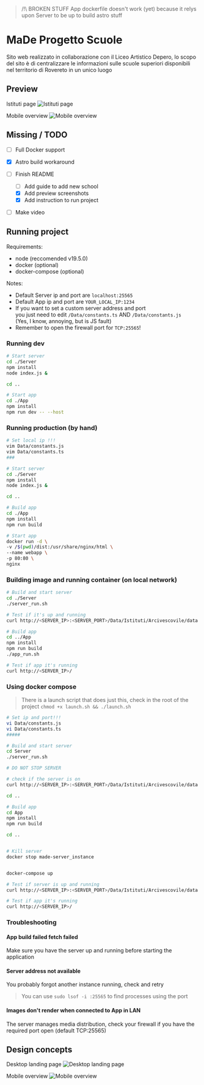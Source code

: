 > /!\ BROKEN STUFF
> App dockerfile doesn't work (yet) because it relys upon Server to be up to build astro stuff

# MaDe Progetto Scuole

Sito web realizzato in collaborazione con il Liceo Artistico Depero,
lo scopo del sito è di centralizzare le informazioni sulle scuole superiori
disponibili nel territorio di Rovereto in un unico luogo

## Preview

Istituti page
![Istituti page](/Design/result/desktop/istituti_desktop.png)

Mobile overview
![Mobile overview](/Design/result/desktop/opendays_desktop.png)

## Missing / TODO

- [ ] Full Docker support
- [x] Astro build workaround

- [ ] Finish README
  - [ ] Add guide to add new school
  - [x] Add preview screenshots
  - [x] Add instruction to run project

- [ ] Make video

## Running project

Requirements:

- node (reccomended v19.5.0)
- docker (optional)
- docker-compose (optional)

Notes:

- Default Server ip and port are `localhost:25565`
- Default App ip and port are `YOUR_LOCAL_IP:1234`
- If you want to set a custom server address and port \
  you just need to edit `/Data/constants.ts` AND `/Data/constants.js` \
  (Yes, I know, annoying, but is JS fault)
- Remember to open the firewall port for `TCP:25565`!

### Running dev

```bash
# Start server
cd ./Server
npm install
node index.js &

cd ..

# Start app
cd ./App 
npm install
npm run dev -- --host
```

### Running production (by hand)

```bash
# Set local ip !!!
vim Data/constants.js
vim Data/constants.ts
### 

# Start server
cd ./Server
npm install
node index.js &

cd ..

# Build app
cd ./App 
npm install
npm run build

# Start app
docker run -d \
-v /$(pwd)/dist:/usr/share/nginx/html \
--name webapp \
-p 80:80 \
nginx
```

### Building image and running container (on local network)

```bash
# Build and start server
cd ./Server
./server_run.sh

# Test if it's up and running
curl http://<SERVER_IP>:<SERVER_PORT>/Data/Istituti/Arcivescovile/data.json

# Build app
cd ../App
npm install
npm run build
./app_run.sh

# Test if app it's running
curl http://<SERVER_IP>/
```

### Using docker compose

> There is a launch script that does just this,
> check in the root of the project
> `chmod +x launch.sh && ./launch.sh`

```bash
# Set ip and port!!!
vi Data/constants.js
vi Data/constants.ts
#####

# Build and start server
cd Server
./server_run.sh

# DO NOT STOP SERVER

# check if the server is on
curl http://<SERVER_IP>:<SERVER_PORT>/Data/Istituti/Arcivescovile/data.json

cd ..

# Build app
cd App
npm install
npm run build

cd ..


# Kill server
docker stop made-server_instance


docker-compose up

# Test if server is up and running
curl http://<SERVER_IP>:<SERVER_PORT>/Data/Istituti/Arcivescovile/data.json

# Test if app it's running
curl http://<SERVER_IP>/
```

### Troubleshooting

#### App build failed fetch failed

Make sure you have the server up and running before starting the application

#### Server address not available

You probably forgot another instance running, check and retry

> You can use `sudo lsof -i :25565` to find processes using the port

#### Images don't render when connected to App in LAN

The server manages media distribution, check your firewall if you have the required port open (default TCP:25565)

## Design concepts

Desktop landing page
![Desktop landing page](/Design/prototype/desktop/landing_desktop.png)

Mobile overview
![Mobile overview](/Design/prototype/mobile/mobile.png)
